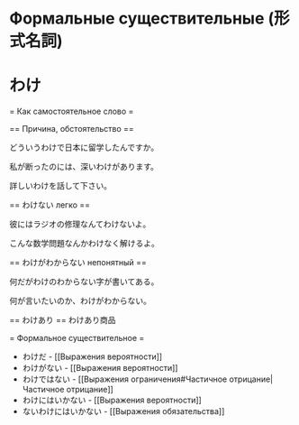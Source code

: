 # Формальные существительные (形式名詞)

# わけ

= Как самостоятельное слово =

== Причина, обстоятельство ==

どういうわけで日本に留学したんですか。

私が断ったのには、深いわけがあります。

詳しいわけを話して下さい。

== わけない легко ==

彼にはラジオの修理なんてわけないよ。

こんな数学問題なんかわけなく解けるよ。

== わけがわからない непонятный ==

何だがわけのわからない字が書いてある。

何が言いたいのか、わけがわからない。

== わけあり ==
わけあり商品

= Формальное существительное =

* わけだ - [[Выражения вероятности]]
* わけがない - [[Выражения вероятности]]
* わけではない - [[Выражения ограничения#Частичное отрицание|Частичное отрицание]]
* わけにはいかない - [[Выражения вероятности]]
* ないわけにはいかない - [[Выражения обязательства]]
